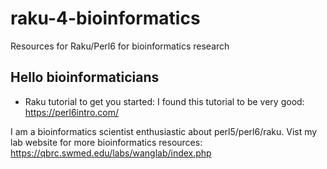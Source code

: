 # raku-4-bioinformatics
Resources for Raku/Perl6 for bioinformatics research

## Hello bioinformaticians
 
  * Raku tutorial to get you started: I found this tutorial to be very good: https://perl6intro.com/

I am a bioinformatics scientist enthusiastic about perl5/perl6/raku. Vist my lab website for more bioinformatics resources: https://qbrc.swmed.edu/labs/wanglab/index.php
